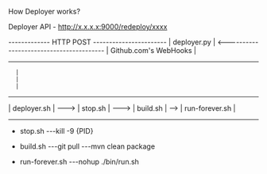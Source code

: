 How Deployer works?

Deployer API - http://x.x.x.x:9000/redeploy/xxxx

 -------------              HTTP POST                      -----------------------
| deployer.py | <---------------------------------------- | Github.com's WebHooks |
 -------------                                             -----------------------
      |
      |
      |
 -------------          ---------          ----------         ----------------
| deployer.sh |  --->  | stop.sh |  --->  | build.sh |  -->  | run-forever.sh |
 -------------          ---------          ----------         ----------------

                       
- stop.sh 
---kill -9 {PID}

- build.sh
---git pull
---mvn clean package

- run-forever.sh
---nohup ./bin/run.sh

